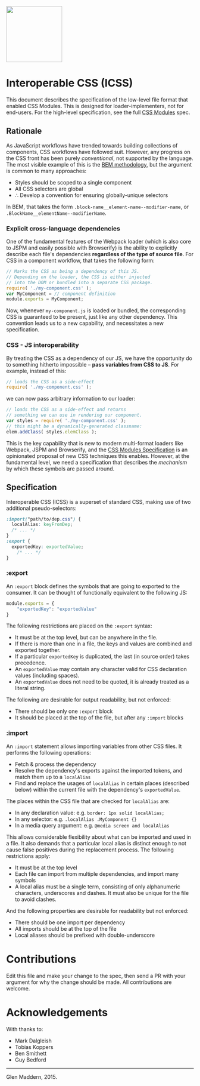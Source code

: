 <img src="https://raw.githubusercontent.com/css-modules/logos/master/css-modules-logo.png" width="150" height="150" />

# Interoperable CSS (ICSS)

This document describes the specification of the low-level file format that enabled CSS Modules. This is designed for loader-implementers, not for end-users. For the high-level specification, see the full [CSS Modules](https://github.com/css-modules/css-modules/blob/master/README.md) spec.

## Rationale

As JavaScript workflows have trended towards building collections of components, CSS workflows have followed suit. However, any progress on the CSS front has been purely *conventional*, not supported by the language. The most visible example of this is the [BEM methodology](http://csswizardry.com/2013/01/mindbemding-getting-your-head-round-bem-syntax/), but the argument is common to many approaches:

- Styles should be scoped to a single component
- All CSS selectors are global
- ∴ Develop a convention for ensuring globally-unique selectors

In BEM, that takes the form `.block-name__element-name--modifier-name`, or `.BlockName__elementName--modifierName`.

### Explicit cross-language dependencies

One of the fundamental features of the Webpack loader (which is also core to JSPM and easily possible with Browserify) is the ability to explicitly describe each file's dependencies **regardless of the type of source file**. For CSS in a component workflow, that takes the following form:

```js
// Marks the CSS as being a dependency of this JS.
// Depending on the loader, the CSS is either injected
// into the DOM or bundled into a separate CSS package.
require( './my-component.css' );
var MyComponent = // component definition
module.exports = MyComponent;
```

Now, whenever `my-component.js` is loaded or bundled, the corresponding CSS is guaranteed to be present, just like any other dependency. This convention leads us to a new capability, and necessitates a new specification.

### CSS - JS interoperability

By treating the CSS as a dependency of our JS, we have the opportunity do to something hitherto impossible – **pass variables from CSS to JS**. For example, instead of this:

```js
// loads the CSS as a side-effect
require( './my-component.css' );
```

we can now pass arbitrary information to our loader:

```js
// loads the CSS as a side-effect and returns
// something we can use in rendering our component.
var styles = require( './my-component.css' );
// this might be a dynamically-generated classname:
elem.addClass( styles.elemClass );
```

This is the key capability that is new to modern multi-format loaders like Webpack, JSPM and Browserify, and the [CSS Modules Specification](https://github.com/css-modules/css-modules/blob/master/README.md) is an opinionated proposal of new CSS techniques this enables. However, at the fundamental level, we need a specification that describes the *mechanism* by which these symbols are passed around.

## Specification

Interoperable CSS (ICSS) is a superset of standard CSS, making use of two additional pseudo-selectors:

```css
:import("path/to/dep.css") {
  localAlias: keyFromDep;
  /* ... */
}
:export {
  exportedKey: exportedValue;
	/* ... */
}
```

### :export

An `:export` block defines the symbols that are going to exported to the consumer. It can be thought of functionally equivalent to the following JS:

```js
module.exports = {
	"exportedKey": "exportedValue"
}
```

The following restrictions are placed on the `:export` syntax:

- It must be at the top level, but can be anywhere in the file.
- If there is more than one in a file, the keys and values are combined and exported together.
- If a particular `exportedKey` is duplicated, the last (in source order) takes precedence.
- An `exportedValue` may contain any character valid for CSS declaration values (including spaces).
- An `exportedValue` does not need to be quoted, it is already treated as a literal string.

The following are desirable for output readability, but not enforced:

- There should be only one `:export` block
- It should be placed at the top of the file, but after any `:import` blocks

### :import

An `:import` statement allows importing variables from other CSS files. It performs the following operations:

- Fetch & process the dependency
- Resolve the dependency's exports against the imported tokens, and match them up to a `localAlias`
- Find and replace the usages of `localAlias` in certain places (described below) within the current file with the dependency's `exportedValue`.

The places within the CSS file that are checked for `localAlias` are:

- In any declaration value:
e.g. `border: 1px solid localAlias;`
- In any selector:
e.g. `.localAlias .MyComponent {}`
- In a media query argument:
e.g. `@media screen and localAlias`

This allows considerable flexibility about what can be imported and used in a file. It also demands that a particular local alias is distinct enough to not cause false positives during the replacement process. The following restrictions apply:

- It must be at the top level
- Each file can import from multiple dependencies, and import many symbols
- A local alias must be a single term, consisting of only alphanumeric characters, underscores and dashes. It must also be unique for the file to avoid clashes.

And the following properties are desirable for readability but not enforced:

- There should be one import per dependency
- All imports should be at the top of the file
- Local aliases should be prefixed with double-underscore

# Contributions

Edit this file and make your change to the spec, then send a PR with your argument for why the change should be made. All contributions are welcome.

# Acknowledgements

With thanks to:
- Mark Dalgleish
- Tobias Koppers
- Ben Smithett
- Guy Bedford

---

Glen Maddern, 2015.
